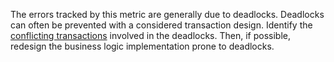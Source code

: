 The errors tracked by this metric are generally due to deadlocks. Deadlocks can often be prevented with a considered transaction design. Identify the <a href="https://www.cockroachlabs.com/docs/stable/performance-best-practices-overview#transaction-contention">conflicting transactions</a> involved in the deadlocks. Then, if possible, redesign the business logic implementation prone to deadlocks.